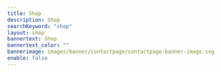 ```yaml
---
title: Shop
description: Shop
searchKeyword: "shop"
layout: shop
bannertext: Shop
bannertext_color: ""
bannerimage: images/banner/contactpage/contactpage-banner-image.svg
enable: false
---
```

